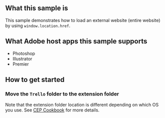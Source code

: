 ## What this sample is
This sample demonstrates how to load an external website (entire website) by using `window.location.href`.

## What Adobe host apps this sample supports
- Photoshop
- Illustrator
- Premier

## How to get started
### Move the `Trello` folder to the extension folder
Note that the extension folder location is different depending on which OS you use. See [CEP Cookbook](https://github.com/Adobe-CEP/CEP-Resources/blob/master/CEP_8.x/Documentation/CEP%208.0%20HTML%20Extension%20Cookbook.md#extension-folders) for more details.